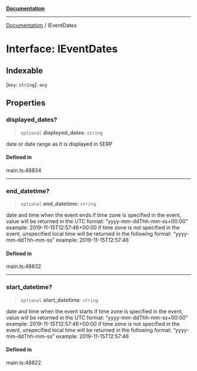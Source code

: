 [**Documentation**](../README.md)

***

[Documentation](../README.md) / IEventDates

# Interface: IEventDates

## Indexable

 \[`key`: `string`\]: `any`

## Properties

### displayed\_dates?

> `optional` **displayed\_dates**: `string`

date or date range as it is displayed in SERP

#### Defined in

main.ts:48834

***

### end\_datetime?

> `optional` **end\_datetime**: `string`

date and time when the event ends
if time zone is specified in the event, value will be returned in the UTC format:
“yyyy-mm-ddThh-mm-ss+00:00”
example:
2019-11-15T12:57:46+00:00
if time zone is not specified in the event, unspecified local time will be returned in the following format:
“yyyy-mm-ddThh-mm-ss”
example:
2019-11-15T12:57:46

#### Defined in

main.ts:48832

***

### start\_datetime?

> `optional` **start\_datetime**: `string`

date and time when the event starts
if time zone is specified in the event, value will be returned in the UTC format:
“yyyy-mm-ddThh-mm-ss+00:00”
example:
2019-11-15T12:57:46+00:00
if time zone is not specified in the event, unspecified local time will be returned in the following format:
“yyyy-mm-ddThh-mm-ss”
example:
2019-11-15T12:57:46

#### Defined in

main.ts:48822
